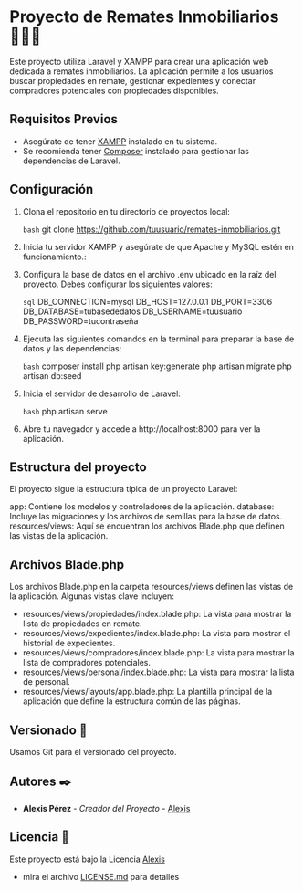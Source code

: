 # Proyecto de Remates Inmobiliarios 👨🏻‍🏫

Este proyecto utiliza Laravel y XAMPP para crear una aplicación web dedicada a remates inmobiliarios. La aplicación permite a los usuarios buscar propiedades en remate, gestionar expedientes y conectar compradores potenciales con propiedades disponibles.

## Requisitos Previos

- Asegúrate de tener [XAMPP](https://www.apachefriends.org/index.html) instalado en tu sistema.
- Se recomienda tener [Composer](https://getcomposer.org/) instalado para gestionar las dependencias de Laravel.

## Configuración

1. Clona el repositorio en tu directorio de proyectos local:

   ```bash```
   git clone https://github.com/tuusuario/remates-inmobiliarios.git

2. Inicia tu servidor XAMPP y asegúrate de que Apache y MySQL estén en funcionamiento.:
3. Configura la base de datos en el archivo .env ubicado en la raíz del proyecto. Debes configurar los siguientes valores:

   ```sql```
   DB_CONNECTION=mysql
   DB_HOST=127.0.0.1
   DB_PORT=3306
   DB_DATABASE=tubasededatos
   DB_USERNAME=tuusuario
   DB_PASSWORD=tucontraseña

4. Ejecuta las siguientes comandos en la terminal para preparar la base de datos y las dependencias:

   ```bash```
   composer install
   php artisan key:generate
   php artisan migrate
   php artisan db:seed

5. Inicia el servidor de desarrollo de Laravel:

   ```bash```
   php artisan serve

6. Abre tu navegador y accede a http://localhost:8000 para ver la aplicación.

## Estructura del proyecto

El proyecto sigue la estructura típica de un proyecto Laravel:

app: Contiene los modelos y controladores de la aplicación.
database: Incluye las migraciones y los archivos de semillas para la base de datos.
resources/views: Aquí se encuentran los archivos Blade.php que definen las vistas de la aplicación.

## Archivos Blade.php
Los archivos Blade.php en la carpeta resources/views definen las vistas de la aplicación. Algunas vistas clave incluyen:

* resources/views/propiedades/index.blade.php: La vista para mostrar la lista de propiedades en remate.
* resources/views/expedientes/index.blade.php: La vista para mostrar el historial de expedientes.
* resources/views/compradores/index.blade.php: La vista para mostrar la lista de compradores potenciales.
* resources/views/personal/index.blade.php: La vista para mostrar la lista de personal.
* resources/views/layouts/app.blade.php: La plantilla principal de la aplicación que define la estructura común de las páginas.

## Versionado 📌

Usamos Git para el versionado del proyecto. 

## Autores ✒️

* **Alexis Pérez** - *Creador del Proyecto* - [Alexis](https://github.com/AIcodeJ)

## Licencia 📄

Este proyecto está bajo la Licencia [Alexis](https://github.com/AIcodeJ)
- mira el archivo [LICENSE.md](LICENSE.md) para detalles
